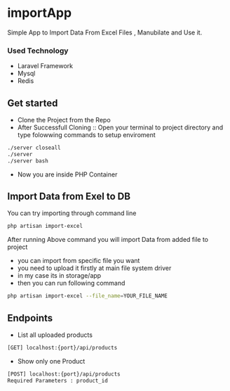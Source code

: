 # importApp
Simple App to Import Data From Excel Files , Manubilate and Use it.

### Used Technology ###
* Laravel Framework 
* Mysql
* Redis

## Get started ##
* Clone the Project from the Repo
* After Successfull Cloning  :: Open your terminal to project directory and type folowwing commands to setup enviroment
``` sh
./server closeall
./server
./server bash
```
* Now you are inside PHP Container
## Import Data from Exel to DB ##

You can try importing through command line

``` sh
php artisan import-excel
```
After running Above command you will import Data from added file to project
 * you can import from specific file you want 
 * you need to upload it firstly at main file system driver
 * in my case its in storage/app
 * then you can run following command

``` sh
php artisan import-excel --file_name=YOUR_FILE_NAME
```

## Endpoints ##
* List all uploaded products
``` sh
[GET] localhost:{port}/api/products
```
* Show only one Product
``` sh
[POST] localhost:{port}/api/products
Required Parameters : product_id
```
